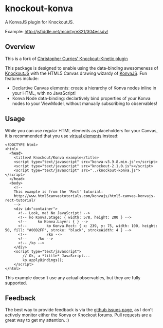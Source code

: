 knockout-konva
================

A KonvaJS plugin for KnockoutJS.

Example: http://jsfiddle.net/mcintyre321/304essdv/

Overview
--------

This is a fork of [Christopher Curries' Knockout-Kinetic plugin](5)  

This package is designed to enable using the data-binding awesomeness of
[KnockoutJS][1] with the HTML5 Canvas drawing wizardy of [KonvaJS][2]. Fun
features include:

* Declartive Canvas elements: create a hierarchy of Konva nodes inline
  in your HTML, with no JavaScript!
* Konva Node data-binding: declartively bind properties of your Konva nodes
  to your ViewModel, without manually subscribing to observables!

Usage
-----

While you can use regular HTML elements as placeholders for your Canvas, it is
recommended that you use [virtual elements][3] instead:

    <!DOCTYPE html>
    <html>
      <head>
        <title>A Knockout/Konva example</title>
        <script type="text/javascript" src="konva-v3.9.8.min.js"></script>
        <script type="text/javascript" src="knockout-2.1.0.js"></script>
        <script type="text/javascript" src="../knockout-konva.js"></script>
      </head>
      <body>
        <!-- 
        This example is from the 'Rect' tutorial:
        http://www.html5canvastutorials.com/konvajs/html5-canvas-konvajs-rect-tutorial/
        -->
        <div id="container">
          <!-- Look, ma! No JavaScript! -->
          <!-- ko Konva.Stage: { width: 578, height: 200 } -->
          <!--     ko Konva.Layer: { } -->
          <!--         ko Konva.Rect: { x: 239, y: 75, width: 100, height: 50, fill: "#00D2FF", stroke: "black", strokeWidth: 4 } -->
          <!--         /ko -->
          <!--     /ko -->
          <!-- /ko -->
        </div>
        <script type="text/javascript">
            // Ok, a *little* JavaScript...
            ko.applyBindings();
        </script>
    </html>

This example doesn't use any actual observables, but they are fully supported.

Feedback
--------

The best way to provide feedback is via the [github issues page][4], as I don't
actively monitor either the Konva or Knockout forums. Pull requests are a
great way to get my attention. :)

[1]: http://knockoutjs.com/
[2]: http://konvajs.github.io/
[3]: http://knockoutjs.com/documentation/custom-bindings-for-virtual-elements.html
[4]: https://github.com/mcintyre321/knockout-konva/issues
[5]: https://github.com/christophercurrie/knockout-kinetic/issues
